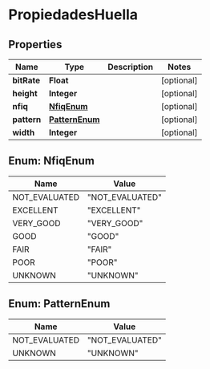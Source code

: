 
# PropiedadesHuella

## Properties
Name | Type | Description | Notes
------------ | ------------- | ------------- | -------------
**bitRate** | **Float** |  |  [optional]
**height** | **Integer** |  |  [optional]
**nfiq** | [**NfiqEnum**](#NfiqEnum) |  |  [optional]
**pattern** | [**PatternEnum**](#PatternEnum) |  |  [optional]
**width** | **Integer** |  |  [optional]


<a name="NfiqEnum"></a>
## Enum: NfiqEnum
Name | Value
---- | -----
NOT_EVALUATED | &quot;NOT_EVALUATED&quot;
EXCELLENT | &quot;EXCELLENT&quot;
VERY_GOOD | &quot;VERY_GOOD&quot;
GOOD | &quot;GOOD&quot;
FAIR | &quot;FAIR&quot;
POOR | &quot;POOR&quot;
UNKNOWN | &quot;UNKNOWN&quot;


<a name="PatternEnum"></a>
## Enum: PatternEnum
Name | Value
---- | -----
NOT_EVALUATED | &quot;NOT_EVALUATED&quot;
UNKNOWN | &quot;UNKNOWN&quot;



